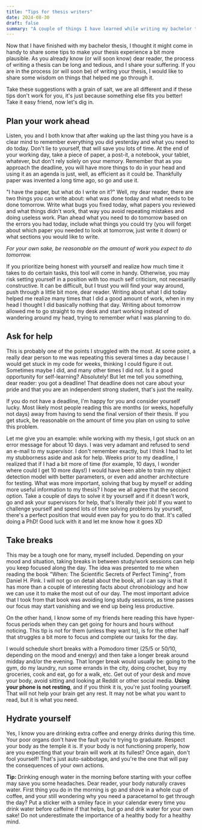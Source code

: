 ```yaml
---
title: "Tips for thesis writers"
date: 2024-08-30
draft: false
summary: "A couple of things I have learned while writing my bachelor thesis"
---
```


Now that I have finished with my bachelor thesis, I thought it might come in handy to share some tips to make your thesis experience a bit more plausible. As you already know (or will soon know) dear reader, the process of writing a thesis can be long and tedious, and I share your suffering. If you are in the process (or will soon be) of writing your thesis, I would like to share some wisdom on things that helped me go through it. 

Take these suggestions with a grain of salt, we are all different and if these tips don't work for you, it's just because something else fits you better! Take it easy friend, now let's dig in.

## Plan your work ahead

Listen, you and I both know that after waking up the last thing you have is a clear mind to remember everything you did yesterday and what you need to do today. Don't lie to yourself, that will save you lots of time. At the end of your working day, take a piece of paper, a post-it, a notebook, your tablet, whatever, but don't rely solely on your memory. Remember that as you approach the deadline, you will have more things to do in your head and using it as an agenda is just, well, as efficient as it could be. Thankfully paper was invented a long time ago, so go and use it.

"I have the paper, but what do I write on it?" Well, my dear reader, there are two things you can write about: what was done today and what needs to be done tomorrow. Write what bugs you fixed today, what papers you reviewed and what things didn't work, that way you avoid repeating mistakes and doing useless work. Plan ahead what you need to do tomorrow based on the errors you had today, include what things you could try (you will forget about which paper you needed to look at tomorrow, just write it down) or what sections you would like to write. 

<em>For your own sake, be reasonable on the amount of work you expect to do tomorrow. </em>

If you prioritize being honest with yourself and realize how much time it takes to do certain tasks, this tool will come in handy. Otherwise, you may risk setting yourself in a position with too much self criticism, not necesarilly constructive. It can be difficult, but I trust you will find your way around, push through a little bit more, dear reader. Writing about what I did today helped me realize many times that I did a good amount of work, when in my head I thought I did basically nothing that day. Writing about tomorrow allowed me to go straight to my desk and start working instead of wandering around my head, trying to remember what I was planning to do.


## Ask for help

This is probably one of the points I struggled with the most. At some point, a really dear person to me was repeating this several times a day because I would get stuck in my code for weeks, thinking I could figure it out. Sometimes maybe I did, and many other times I did not. Is it a good opportunity for self-learning? Absolutely! But let me tell you something, dear reader: you got a deadline! That deadline does not care about your pride and that you are an independent strong student, that's just the reality.

If you do not have a deadline, I'm happy for you and consider yourself lucky. Most likely most people reading this are months (or weeks, hopefully not days) away from having to send the final version of their thesis. If you get stuck, be reasonable on the amount of time you plan on using to solve this problem. 

Let me give you an example: while working with my thesis, I got stuck on an error message for about 10 days. I was very adamant and refused to send an e-mail to my supervisor. I don't remember exactly, but I think I had to let my stubborness aside and ask for help. Weeks prior to my deadline, I realized that if I had a bit more of time (for example, 10 days, I wonder where could I get 10 more days!) I would have been able to train my object detection model with better parameters, or even add another architecture for testing. What was more important, solving that bug by myself or adding more useful information to my thesis? I hope we all agree that the second option. Take a couple of days to solve it by yourself and if it doesn't work, go and ask your supervisors for help, that's literally their job! If you want to challenge yourself and spend lots of time solving problems by yourself, there's a perfect position that would even pay for you to do that. It's called doing a PhD! Good luck with it and let me know how it goes XD

## Take breaks

This may be a tough one for many, myself included. Depending on your mood and situation, taking breaks in between study/work sessions can help you keep focused along the day. The idea was presented to me when reading the book "When: The Scientific Secrets of Perfect Timing", from Daniel H. Pink. I will not go on detail about the book, all I can say is that it has more than a couple of interesting facts about chronobiology and how we can use it to make the most out of our day. The most important advice that I took from that book was avoiding long study sessions, as time passes our focus may start vanishing and we end up being less productive. 

On the other hand, I know some of my friends here reading this have hyper-focus periods when they can get going for hours and hours without noticing. This tip is not for them (unless they want to), is for the other half that struggles a bit more to focus and complete our tasks for the day. 

I would schedule short breaks with a Pomodoro timer (25/5 or 50/10, depending on the mood and energy) and then take a longer break around midday and/or the evening. That longer break would usually be: going to the gym, do my laundry, run some errands in the city, doing crochet, buy my groceries, cook and eat, go for a walk, etc. Get out of your desk and move your body, avoid sitting and looking at Reddit or other social media. <strong>Using your phone is not resting</strong>, and if you think it is, you're just fooling yourself. That will not help your brain get any rest. It may not be what you want to read, but it is what you need. 

## Hydrate yourself

Yes, I know you are drinking extra coffee and energy drinks during this time. Your poor organs don't have the fault you're trying to graduate. Respect your body as the temple it is. If your body is not functioning properly, how are you expecting that your brain will work at its fullest? Once again, don't fool yourself! That's just auto-sabbotage, and you're the one that will pay the consequences of your own actions.

<strong>Tip:</strong> Drinking enough water in the morning before starting with your coffee may save you some headaches. Dear reader, your body naturally craves water. First thing you do in the morning is go and shove in a whole cup of coffee, and your still wondering why you need a paracetamol to get through the day? Put a sticker with a smiley face in your calendar every time you drink water before caffeine if that helps, but go and drik water for your own sake! Do not underestimate the importance of a healthy body for a healthy mind.